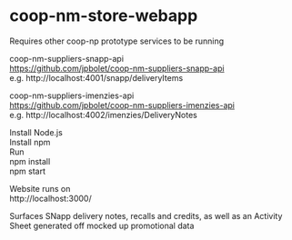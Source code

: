# coop-nm-store-webapp

Requires other coop-np prototype services to be running

coop-nm-suppliers-snapp-api  
https://github.com/jpbolet/coop-nm-suppliers-snapp-api  
e.g. http://localhost:4001/snapp/deliveryItems  

coop-nm-suppliers-imenzies-api  
https://github.com/jpbolet/coop-nm-suppliers-imenzies-api  
e.g. http://localhost:4002/imenzies/DeliveryNotes  

Install Node.js  
Install npm  
Run  
  npm install  
  npm start  

Website runs on  
http://localhost:3000/  

Surfaces SNapp delivery notes, recalls and credits, as well as an Activity Sheet generated off mocked up promotional data
